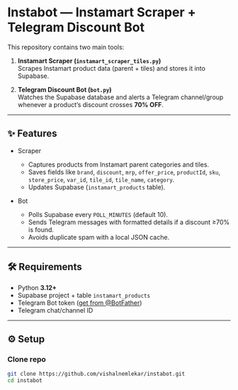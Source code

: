 # Instabot — Instamart Scraper + Telegram Discount Bot

This repository contains two main tools:

1. **Instamart Scraper (`instamart_scraper_tiles.py`)**  
   Scrapes Instamart product data (parent + tiles) and stores it into Supabase.

2. **Telegram Discount Bot (`bot.py`)**  
   Watches the Supabase database and alerts a Telegram channel/group whenever a product’s discount crosses **70% OFF**.

---

## ✨ Features

- Scraper
  - Captures products from Instamart parent categories and tiles.
  - Saves fields like `brand`, `discount`, `mrp`, `offer_price`, `productId`, `sku`, `store_price`, `var_id`, `tile_id`, `tile_name`, `category`.
  - Updates Supabase (`instamart_products` table).

- Bot
  - Polls Supabase every `POLL_MINUTES` (default 10).
  - Sends Telegram messages with formatted details if a discount ≥70% is found.
  - Avoids duplicate spam with a local JSON cache.

---

## 🛠 Requirements

- Python **3.12+**
- Supabase project + table `instamart_products`
- Telegram Bot token ([get from @BotFather](https://t.me/BotFather))
- Telegram chat/channel ID

---

## ⚙️ Setup

### Clone repo
```bash
git clone https://github.com/vishalnemlekar/instabot.git
cd instabot
